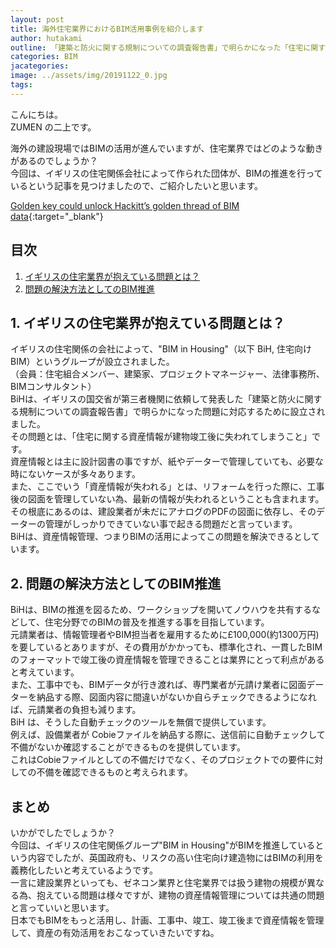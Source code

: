 ```yaml
---
layout: post
title: 海外住宅業界におけるBIM活用事例を紹介します
author: hutakami
outline: 「建築と防火に関する規制についての調査報告書」で明らかになった「住宅に関する資産情報が建物竣工後に失われてしまう」問題に対応するため、"BIM in Housing"というグループが設立されました。
categories: BIM
jacategories:
image: ../assets/img/20191122_0.jpg
tags:
---
```


こんにちは。  
ZUMEN の二上です。

海外の建設現場ではBIMの活用が進んでいますが、住宅業界ではどのような動きがあるのでしょうか？  
今回は、イギリスの住宅関係会社によって作られた団体が、BIMの推進を行っているという記事を見つけましたので、ご紹介したいと思います。  

[Golden key could unlock Hackitt’s golden thread of BIM data](http://www.bimplus.co.uk/analysis/golden-key-could-unlock-hackitts-golden-thread-bim/){:target="\_blank"}

<div class="mokuji">
<h2 class="mokuji_title">目次</h2>
<ol>
<li><a href="#1-イギリスの住宅業界が抱えている問題とは">イギリスの住宅業界が抱えている問題とは？</a></li>
<li><a href="#2-問題の解決方法としてのbim推進">問題の解決方法としてのBIM推進</a></li>
</ol>
</div>

## 1. イギリスの住宅業界が抱えている問題とは？

イギリスの住宅関係の会社によって、"BIM in Housing"（以下 BiH, 住宅向けBIM）というグループが設立されました。  
（会員：住宅組合メンバー、建築家、プロジェクトマネージャー、法律事務所、BIMコンサルタント）  
BiHは、イギリスの国交省が第三者機関に依頼して発表した「建築と防火に関する規制についての調査報告書」で明らかになった問題に対応するために設立されました。  
その問題とは、「住宅に関する資産情報が建物竣工後に失われてしまうこと」です。  
資産情報とは主に設計図書の事ですが、紙やデーターで管理していても、必要な時にないケースが多々あります。  
また、ここでいう「資産情報が失われる」とは、リフォームを行った際に、工事後の図面を管理していない為、最新の情報が失われるということも含まれます。  
その根底にあるのは、建設業者が未だにアナログのPDFの図面に依存し、そのデーターの管理がしっかりできていない事で起きる問題だと言っています。  
BiHは、資産情報管理、つまりBIMの活用によってこの問題を解決できるとしています。

## 2. 問題の解決方法としてのBIM推進

BiHは、BIMの推進を図るため、ワークショップを開いてノウハウを共有するなどして、住宅分野でのBIMの普及を推進する事を目指しています。  
元請業者は、情報管理者やBIM担当者を雇用するために£100,000(約1300万円)を要しているとありますが、その費用がかかっても、標準化され、一貫したBIMのフォーマットで竣工後の資産情報を管理できることは業界にとって利点があると考えています。  
また、工事中でも、BIMデータが行き渡れば、専門業者が元請け業者に図面データーを納品する際、図面内容に間違いがないか自らチェックできるようになれば、元請業者の負担も減ります。  
BiH は、そうした自動チェックのツールを無償で提供しています。  
例えば、設備業者が Cobieファイルを納品する際に、送信前に自動チェックして不備がないか確認することができるものを提供しています。  
これはCobieファイルとしての不備だけでなく、そのプロジェクトでの要件に対しての不備を確認できるものと考えられます。  

## まとめ

いかがでしたでしょうか？  
今回は、イギリスの住宅関係グループ"BIM in Housing"がBIMを推進しているという内容でしたが、英国政府も、リスクの高い住宅向け建造物にはBIMの利用を義務化したいと考えているようです。  
一言に建設業界といっても、ゼネコン業界と住宅業界では扱う建物の規模が異なる為、抱えている問題は様々ですが、建物の資産情報管理については共通の問題と言っていいと思います。  
日本でもBIMをもっと活用し、計画、工事中、竣工、竣工後まで資産情報を管理して、資産の有効活用をおこなっていきたいですね。  
